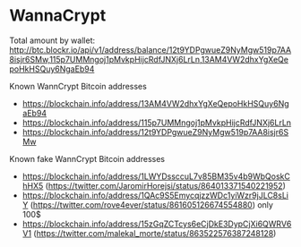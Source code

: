 # WannaCrypt
Total amount by wallet:
http://btc.blockr.io/api/v1/address/balance/12t9YDPgwueZ9NyMgw519p7AA8isjr6SMw,115p7UMMngoj1pMvkpHijcRdfJNXj6LrLn,13AM4VW2dhxYgXeQepoHkHSQuy6NgaEb94

Known WannCrypt Bitcoin addresses
* https://blockchain.info/address/13AM4VW2dhxYgXeQepoHkHSQuy6NgaEb94
* https://blockchain.info/address/115p7UMMngoj1pMvkpHijcRdfJNXj6LrLn
* https://blockchain.info/address/12t9YDPgwueZ9NyMgw519p7AA8isjr6SMw


Known fake WannCrypt Bitcoin addresses
* https://blockchain.info/address/1LWYDssccuL7v85BM35v4b9WbQoskChHX5 (https://twitter.com/JaromirHorejsi/status/864013371540221952) 
* https://blockchain.info/address/1QAc9S5EmycqjzzWDc1yiWzr9jJLC8sLiY (https://twitter.com/rove4ever/status/861605126674554880) only 100$
* https://blockchain.info/address/15zGqZCTcys6eCjDkE3DypCjXi6QWRV6V1 (https://twitter.com/malekal_morte/status/863522576387248128)

